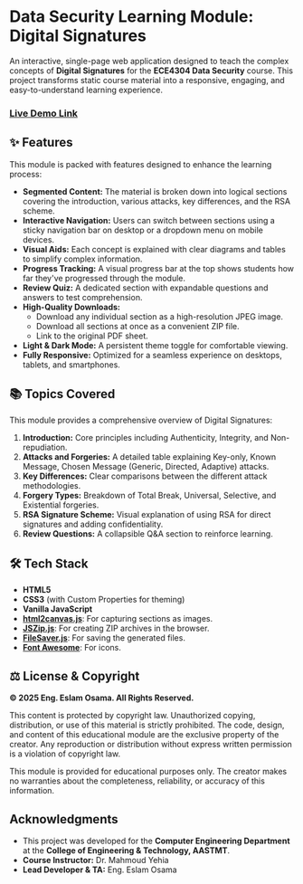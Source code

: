 # Data Security Learning Module: Digital Signatures

An interactive, single-page web application designed to teach the complex concepts of **Digital Signatures** for the **ECE4304 Data Security** course. This project transforms static course material into a responsive, engaging, and easy-to-understand learning experience.

### [Live Demo Link](https://data-security-digital-signatures.vercel.app/)

## ✨ Features

This module is packed with features designed to enhance the learning process:

-   **Segmented Content:** The material is broken down into logical sections covering the introduction, various attacks, key differences, and the RSA scheme.
-   **Interactive Navigation:** Users can switch between sections using a sticky navigation bar on desktop or a dropdown menu on mobile devices.
-   **Visual Aids:** Each concept is explained with clear diagrams and tables to simplify complex information.
-   **Progress Tracking:** A visual progress bar at the top shows students how far they've progressed through the module.
-   **Review Quiz:** A dedicated section with expandable questions and answers to test comprehension.
-   **High-Quality Downloads:**
    -   Download any individual section as a high-resolution JPEG image.
    -   Download all sections at once as a convenient ZIP file.
    -   Link to the original PDF sheet.
-   **Light & Dark Mode:** A persistent theme toggle for comfortable viewing.
-   **Fully Responsive:** Optimized for a seamless experience on desktops, tablets, and smartphones.

## 📚 Topics Covered

This module provides a comprehensive overview of Digital Signatures:

1.  **Introduction:** Core principles including Authenticity, Integrity, and Non-repudiation.
2.  **Attacks and Forgeries:** A detailed table explaining Key-only, Known Message, Chosen Message (Generic, Directed, Adaptive) attacks.
3.  **Key Differences:** Clear comparisons between the different attack methodologies.
4.  **Forgery Types:** Breakdown of Total Break, Universal, Selective, and Existential forgeries.
5.  **RSA Signature Scheme:** Visual explanation of using RSA for direct signatures and adding confidentiality.
6.  **Review Questions:** A collapsible Q&A section to reinforce learning.

## 🛠️ Tech Stack

-   **HTML5**
-   **CSS3** (with Custom Properties for theming)
-   **Vanilla JavaScript**
-   **[html2canvas.js](https://html2canvas.hertzen.com/)**: For capturing sections as images.
-   **[JSZip.js](https://stuk.github.io/jszip/)**: For creating ZIP archives in the browser.
-   **[FileSaver.js](https://github.com/eligrey/FileSaver.js/)**: For saving the generated files.
-   **[Font Awesome](https://fontawesome.com/)**: For icons.

## ⚖️ License & Copyright

**© 2025 Eng. Eslam Osama. All Rights Reserved.**

This content is protected by copyright law. Unauthorized copying, distribution, or use of this material is strictly prohibited. The code, design, and content of this educational module are the exclusive property of the creator. Any reproduction or distribution without express written permission is a violation of copyright law.

This module is provided for educational purposes only. The creator makes no warranties about the completeness, reliability, or accuracy of this information.


## Acknowledgments

-   This project was developed for the **Computer Engineering Department** at the **College of Engineering & Technology, AASTMT**.
-   **Course Instructor:** Dr. Mahmoud Yehia
-   **Lead Developer & TA:** Eng. Eslam Osama

